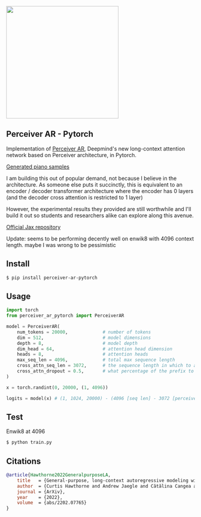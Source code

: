 <img src="./perceiver-ar.png" width="300px"></img>

## Perceiver AR - Pytorch

Implementation of <a href="https://arxiv.org/abs/2202.07765">Perceiver AR</a>, Deepmind's new long-context attention network based on Perceiver architecture, in Pytorch.

<a href="https://storage.googleapis.com/perceiver-ar/index.html">Generated piano samples</a>

I am building this out of popular demand, not because I believe in the architecture. As someone else puts it succinctly, this is equivalent to an encoder / decoder transformer architecture where the encoder has 0 layers (and the decoder cross attention is restricted to 1 layer)

However, the experimental results they provided are still worthwhile and I'll build it out so students and researchers alike can explore along this avenue.

<a href="https://github.com/google-research/perceiver-ar">Official Jax repository</a>

Update: seems to be performing decently well on enwik8 with 4096 context length. maybe I was wrong to be pessimistic

## Install

```bash
$ pip install perceiver-ar-pytorch
```

## Usage

```python
import torch
from perceiver_ar_pytorch import PerceiverAR

model = PerceiverAR(
    num_tokens = 20000,             # number of tokens
    dim = 512,                      # model dimensions
    depth = 8,                      # model depth
    dim_head = 64,                  # attention head dimension
    heads = 8,                      # attention heads
    max_seq_len = 4096,             # total max sequence length
    cross_attn_seq_len = 3072,      # the sequence length in which to attend to, but does not undergo self attention (must be less than max_seq_len)
    cross_attn_dropout = 0.5,       # what percentage of the prefix to dropout during training, in paper they had extensive experimentation to show up to 50% dropout helped prevent overfitting
)

x = torch.randint(0, 20000, (1, 4096))

logits = model(x) # (1, 1024, 20000) - (4096 [seq len] - 3072 [perceived prefix] == 1024)
```

## Test

Enwik8 at 4096

```bash
$ python train.py
```

## Citations

```bibtex
@article{Hawthorne2022GeneralpurposeLA,
    title   = {General-purpose, long-context autoregressive modeling with Perceiver AR},
    author  = {Curtis Hawthorne and Andrew Jaegle and Cătălina Cangea and Sebastian Borgeaud and Charlie Nash and Mateusz Malinowski and Sander Dieleman and Oriol Vinyals and Matthew M. Botvinick and Ian Simon and Hannah R. Sheahan and Neil Zeghidour and Jean-Baptiste Alayrac and Jo{\~a}o Carreira and Jesse Engel},
    journal = {ArXiv},
    year    = {2022},
    volume  = {abs/2202.07765}
}
```
